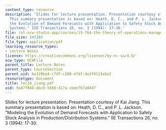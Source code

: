 ```yaml
---
content_type: resource
description: 'Slides for lecture presentation. Presentation courtesy of Kai Jiang.
  This summary presentation is based on: Heath, D. C., and P. L. Jackson. "Modeling
  the Evolution of Demand Forecasts with Application to Safety Stock Analysis in Production/Distribution
  Systems." IIE Transactions 26, no. 3 (1994): 17-30.'
file: /ol-ocw-studio-app/courses/15-764-the-theory-of-operations-management-spring-2004/9a87f848dbc05588d17acbeef67a84d7_lec10_jiang.pdf
file_size: 147283
file_type: application/pdf
learning_resource_types:
- Lecture Notes
license: https://creativecommons.org/licenses/by-nc-sa/4.0/
ocw_type: OCWFile
parent_title: Lecture Notes
parent_type: CourseSection
parent_uid: 6a329ba4-c7df-c260-e7df-de3f9113a5e2
resourcetype: Document
title: lec10_jiang.pdf
uid: 9a87f848-dbc0-5588-d17a-cbeef67a84d7
---
```

Slides for lecture presentation. Presentation courtesy of Kai Jiang. This summary presentation is based on: Heath, D. C., and P. L. Jackson. "Modeling the Evolution of Demand Forecasts with Application to Safety Stock Analysis in Production/Distribution Systems." IIE Transactions 26, no. 3 (1994): 17-30.